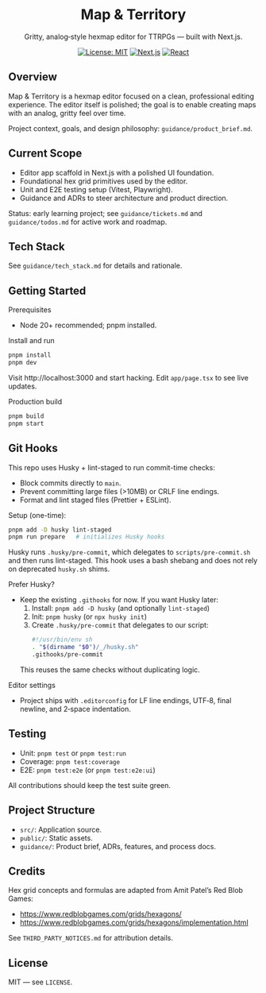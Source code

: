 <div align="center">

# Map & Territory

Gritty, analog‑style hexmap editor for TTRPGs — built with Next.js.

[![License: MIT](https://img.shields.io/badge/License-MIT-green.svg)](LICENSE)
[![Next.js](https://img.shields.io/badge/Next.js-15-black)](https://nextjs.org)
[![React](https://img.shields.io/badge/React-19-61dafb)](https://react.dev)

<!-- Screenshot/preview: add an image or GIF here when available -->
<!-- <img src="./docs/preview.png" alt="Map & Territory preview" width="800"/> -->

</div>

## Overview

Map & Territory is a hexmap editor focused on a clean, professional editing experience. The editor itself is polished; the goal is to enable creating maps with an analog, gritty feel over time.

Project context, goals, and design philosophy: `guidance/product_brief.md`.

## Current Scope

- Editor app scaffold in Next.js with a polished UI foundation.
- Foundational hex grid primitives used by the editor.
- Unit and E2E testing setup (Vitest, Playwright).
- Guidance and ADRs to steer architecture and product direction.

Status: early learning project; see `guidance/tickets.md` and `guidance/todos.md` for active work and roadmap.

## Tech Stack

See `guidance/tech_stack.md` for details and rationale.

## Getting Started

Prerequisites
- Node 20+ recommended; pnpm installed.

Install and run
```bash
pnpm install
pnpm dev
```
Visit http://localhost:3000 and start hacking. Edit `app/page.tsx` to see live updates.

Production build
```bash
pnpm build
pnpm start
```

## Git Hooks

This repo uses Husky + lint-staged to run commit-time checks:
- Block commits directly to `main`.
- Prevent committing large files (>10MB) or CRLF line endings.
- Format and lint staged files (Prettier + ESLint).

Setup (one-time):
```bash
pnpm add -D husky lint-staged
pnpm run prepare   # initializes Husky hooks
```

Husky runs `.husky/pre-commit`, which delegates to `scripts/pre-commit.sh` and then runs lint-staged. This hook uses a bash shebang and does not rely on deprecated `husky.sh` shims.

Prefer Husky?
- Keep the existing `.githooks` for now. If you want Husky later:
  1) Install: `pnpm add -D husky` (and optionally `lint-staged`)
  2) Init: `pnpm husky` (or `npx husky init`)
  3) Create `.husky/pre-commit` that delegates to our script:
     ```sh
     #!/usr/bin/env sh
     . "$(dirname "$0")/_/husky.sh"
     .githooks/pre-commit
     ```
  This reuses the same checks without duplicating logic.

Editor settings
- Project ships with `.editorconfig` for LF line endings, UTF‑8, final newline, and 2‑space indentation.

## Testing

- Unit: `pnpm test` or `pnpm test:run`
- Coverage: `pnpm test:coverage`
- E2E: `pnpm test:e2e` (or `pnpm test:e2e:ui`)

All contributions should keep the test suite green.

## Project Structure

- `src/`: Application source.
- `public/`: Static assets.
- `guidance/`: Product brief, ADRs, features, and process docs.

## Credits

Hex grid concepts and formulas are adapted from Amit Patel’s Red Blob Games:
- https://www.redblobgames.com/grids/hexagons/
- https://www.redblobgames.com/grids/hexagons/implementation.html

See `THIRD_PARTY_NOTICES.md` for attribution details.

## License

MIT — see `LICENSE`.
